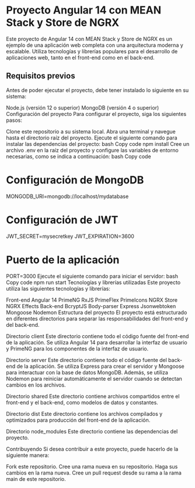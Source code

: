 # Proyecto Angular 14 con MEAN Stack y Store de NGRX
Este proyecto de Angular 14 con MEAN Stack y Store de NGRX es un ejemplo de una aplicación web completa con una arquitectura moderna y escalable. Utiliza tecnologías y librerías populares para el desarrollo de aplicaciones web, tanto en el front-end como en el back-end.

## Requisitos previos
Antes de poder ejecutar el proyecto, debe tener instalado lo siguiente en su sistema:

Node.js (versión 12 o superior)
MongoDB (versión 4 o superior)
Configuración del proyecto
Para configurar el proyecto, siga los siguientes pasos:

Clone este repositorio a su sistema local.
Abra una terminal y navegue hasta el directorio raíz del proyecto.
Ejecute el siguiente comando para instalar las dependencias del proyecto:
bash
Copy code
npm install
Cree un archivo .env en la raíz del proyecto y configure las variables de entorno necesarias, como se indica a continuación:
bash
Copy code
# Configuración de MongoDB
MONGODB_URI=mongodb://localhost/mydatabase

# Configuración de JWT
JWT_SECRET=mysecretkey
JWT_EXPIRATION=3600

# Puerto de la aplicación
PORT=3000
Ejecute el siguiente comando para iniciar el servidor:
bash
Copy code
npm run start
Tecnologías y librerías utilizadas
Este proyecto utiliza las siguientes tecnologías y librerías:

Front-end
Angular 14
PrimeNG
RxJS
PrimeFlex
PrimeIcons
NGRX Store
NGRX Effects
Back-end
BcryptJS
Body-parser
Express
Jsonwebtoken
Mongoose
Nodemon
Estructura del proyecto
El proyecto está estructurado en diferentes directorios para separar las responsabilidades del front-end y del back-end.

Directorio client
Este directorio contiene todo el código fuente del front-end de la aplicación. Se utiliza Angular 14 para desarrollar la interfaz de usuario y PrimeNG para los componentes de la interfaz de usuario.

Directorio server
Este directorio contiene todo el código fuente del back-end de la aplicación. Se utiliza Express para crear el servidor y Mongoose para interactuar con la base de datos MongoDB. Además, se utiliza Nodemon para reiniciar automáticamente el servidor cuando se detectan cambios en los archivos.

Directorio shared
Este directorio contiene archivos compartidos entre el front-end y el back-end, como modelos de datos y constantes.

Directorio dist
Este directorio contiene los archivos compilados y optimizados para producción del front-end de la aplicación.

Directorio node_modules
Este directorio contiene las dependencias del proyecto.

Contribuyendo
Si desea contribuir a este proyecto, puede hacerlo de la siguiente manera:

Fork este repositorio.
Cree una rama nueva en su repositorio.
Haga sus cambios en la rama nueva.
Cree un pull request desde su rama a la rama main de este repositorio.
